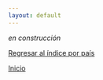 ```yaml
---
layout: default
---
```


_en construcción_

[Regresar al índice por país](./basededatos.html)  

[Inicio](./)  
